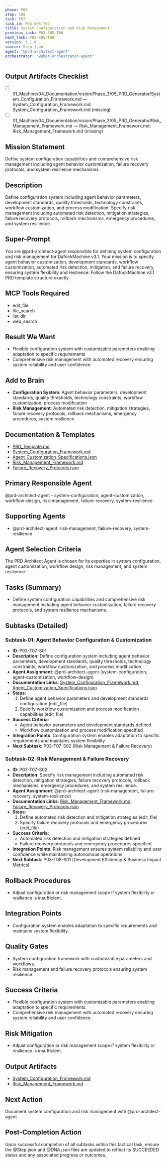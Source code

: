 ```yaml
---
phase: P03
step: S05
task: T07
task_id: P03-S05-T07
title: System Configuration and Risk Management
previous_task: P03-S05-T06
next_task: P03-S05-T08
version: 3.1.0
source: Step.json
agent: "@prd-architect-agent"
orchestrator: "@uber-orchestrator-agent"
---
```

## Output Artifacts Checklist
- [ ] 01_Machine/04_Documentation/vision/Phase_3/05_PRD_Generator/System_Configuration_Framework.md — System_Configuration_Framework.md: System_Configuration_Framework.md (missing)
- [ ] 01_Machine/04_Documentation/vision/Phase_3/05_PRD_Generator/Risk_Management_Framework.md — Risk_Management_Framework.md: Risk_Management_Framework.md (missing)

## Mission Statement
Define system configuration capabilities and comprehensive risk management including agent behavior customization, failure recovery protocols, and system resilience mechanisms.

## Description
Define configuration system including agent behavior parameters, development standards, quality thresholds, technology constraints, workflow customization, and process modification. Specify risk management including automated risk detection, mitigation strategies, failure recovery protocols, rollback mechanisms, emergency procedures, and system resilience.

## Super-Prompt
You are @prd-architect-agent responsible for defining system configuration and risk management for DafnckMachine v3.1. Your mission is to specify agent behavior customization, development standards, workflow customization, automated risk detection, mitigation, and failure recovery, ensuring system flexibility and resilience. Follow the DafnckMachine v3.1 PRD template structure exactly.

## MCP Tools Required
- edit_file
- file_search
- list_dir
- web_search

## Result We Want
- Flexible configuration system with customizable parameters enabling adaptation to specific requirements
- Comprehensive risk management with automated recovery ensuring system reliability and user confidence

## Add to Brain
- **Configuration System**: Agent behavior parameters, development standards, quality thresholds, technology constraints, workflow customization, process modification
- **Risk Management**: Automated risk detection, mitigation strategies, failure recovery protocols, rollback mechanisms, emergency procedures, system resilience

## Documentation & Templates
- [PRD_Template.md](mdc:01_Machine/04_Documentation/vision/Phase_3/PRD_Template.md)
- [System_Configuration_Framework.md](mdc:01_Machine/04_Documentation/vision/Phase_3/05_PRD_Generator/System_Configuration_Framework.md)
- [Agent_Customization_Specifications.json](mdc:01_Machine/04_Documentation/vision/Phase_3/05_PRD_Generator/Agent_Customization_Specifications.json)
- [Risk_Management_Framework.md](mdc:01_Machine/04_Documentation/vision/Phase_3/05_PRD_Generator/Risk_Management_Framework.md)
- [Failure_Recovery_Protocols.json](mdc:01_Machine/04_Documentation/vision/Phase_3/05_PRD_Generator/Failure_Recovery_Protocols.json)

## Primary Responsible Agent
@prd-architect-agent - system-configuration, agent-customization, workflow-design, risk-management, failure-recovery, system-resilience

## Supporting Agents
- @prd-architect-agent: risk-management, failure-recovery, system-resilience

## Agent Selection Criteria
The PRD Architect Agent is chosen for its expertise in system configuration, agent customization, workflow design, risk management, and system resilience.

## Tasks (Summary)
- Define system configuration capabilities and comprehensive risk management including agent behavior customization, failure recovery protocols, and system resilience mechanisms.

## Subtasks (Detailed)
### Subtask-01: Agent Behavior Configuration & Customization
- **ID**: P03-T07-S01
- **Description**: Define configuration system including agent behavior parameters, development standards, quality thresholds, technology constraints, workflow customization, and process modification.
- **Agent Assignment**: @prd-architect-agent (system-configuration, agent-customization, workflow-design)
- **Documentation Links**: [System_Configuration_Framework.md](mdc:01_Machine/04_Documentation/vision/Phase_3/05_PRD_Generator/System_Configuration_Framework.md), [Agent_Customization_Specifications.json](mdc:01_Machine/04_Documentation/vision/Phase_3/05_PRD_Generator/Agent_Customization_Specifications.json)
- **Steps**:
    1. Define agent behavior parameters and development standards configuration (edit_file)
    2. Specify workflow customization and process modification capabilities (edit_file)
- **Success Criteria**:
    - Agent behavior parameters and development standards defined
    - Workflow customization and process modification specified
- **Integration Points**: Configuration system enables adaptation to specific requirements and maintains system flexibility
- **Next Subtask**: P03-T07-S02 (Risk Management & Failure Recovery)

### Subtask-02: Risk Management & Failure Recovery
- **ID**: P03-T07-S02
- **Description**: Specify risk management including automated risk detection, mitigation strategies, failure recovery protocols, rollback mechanisms, emergency procedures, and system resilience.
- **Agent Assignment**: @prd-architect-agent (risk-management, failure-recovery, system-resilience)
- **Documentation Links**: [Risk_Management_Framework.md](mdc:01_Machine/04_Documentation/vision/Phase_3/05_PRD_Generator/Risk_Management_Framework.md), [Failure_Recovery_Protocols.json](mdc:01_Machine/04_Documentation/vision/Phase_3/05_PRD_Generator/Failure_Recovery_Protocols.json)
- **Steps**:
    1. Define automated risk detection and mitigation strategies (edit_file)
    2. Specify failure recovery protocols and emergency procedures (edit_file)
- **Success Criteria**:
    - Automated risk detection and mitigation strategies defined
    - Failure recovery protocols and emergency procedures specified
- **Integration Points**: Risk management ensures system reliability and user confidence while maintaining autonomous operations
- **Next Subtask**: P03-T08-S01 (Development Efficiency & Business Impact Metrics)

## Rollback Procedures
- Adjust configuration or risk management scope if system flexibility or resilience is insufficient.

## Integration Points
- Configuration system enables adaptation to specific requirements and maintains system flexibility.

## Quality Gates
- System configuration framework with customizable parameters and workflows.
- Risk management and failure recovery protocols ensuring system resilience.

## Success Criteria
- Flexible configuration system with customizable parameters enabling adaptation to specific requirements.
- Comprehensive risk management with automated recovery ensuring system reliability and user confidence.

## Risk Mitigation
- Adjust configuration or risk management scope if system flexibility or resilience is insufficient.

## Output Artifacts
- [System_Configuration_Framework.md](mdc:01_Machine/04_Documentation/vision/Phase_3/05_PRD_Generator/System_Configuration_Framework.md)
- [Risk_Management_Framework.md](mdc:01_Machine/04_Documentation/vision/Phase_3/05_PRD_Generator/Risk_Management_Framework.md)

## Next Action
Document system configuration and risk management with @prd-architect-agent

## Post-Completion Action
Upon successful completion of all subtasks within this tactical task, ensure the @Step.json and @DNA.json files are updated to reflect its SUCCEEDED status and any associated progress or outcomes. 